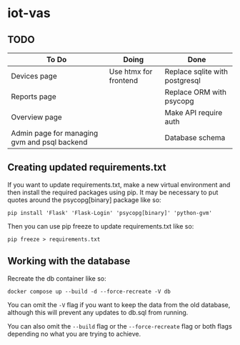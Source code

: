# iot-vas

## TODO

|To Do|Doing|Done|
|-|-|-|
|Devices page                                |Use htmx for frontend|Replace sqlite with postgresql|
|Reports page                                |                     |Replace ORM with psycopg      |
|Overview page                               |                     |Make API require auth         |
|Admin page for managing gvm and psql backend|                     |Database schema               |


## Creating updated requirements.txt

If you want to update requirements.txt, make a new virtual environment and then install the required packages using pip. It may be necessary to put quotes around the psycopg[binary] package like so:

```shell
pip install 'Flask' 'Flask-Login' 'psycopg[binary]' 'python-gvm'
```

Then you can use pip freeze to update requirements.txt like so:

```shell
pip freeze > requirements.txt
```


## Working with the database

Recreate the db container like so:

```shell
docker compose up --build -d --force-recreate -V db
```

You can omit the `-V` flag if you want to keep the data from the old database, although this will prevent any updates to db.sql from running.

You can also omit the `--build` flag or the `--force-recreate` flag or both flags depending no what you are trying to achieve.
